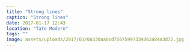 ```yaml
---
title: "Strong lines"
caption: "Strong lines"
date: 2017-01-17 12:43
location: "Tate Modern"
tags: ""
image: assets/uploads/2017/01/0a330aa0cd75675997334062a84a3d72.jpg
---
```

